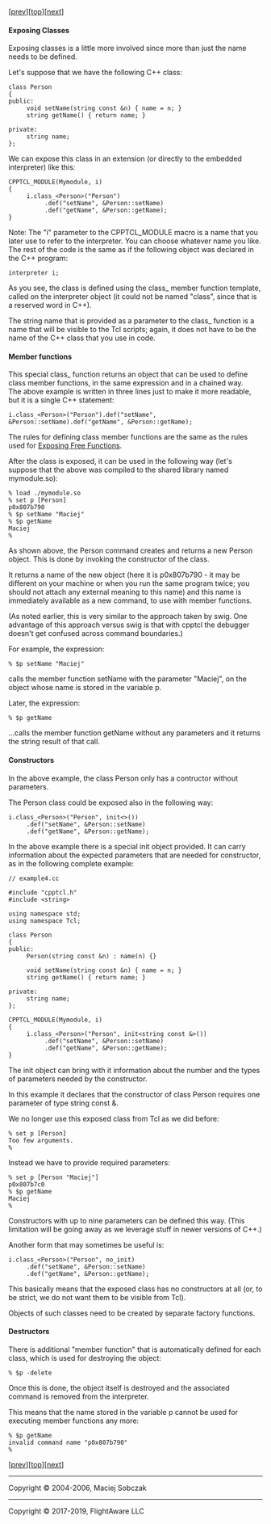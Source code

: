 [[prev](freefun.md)][[top](README.md)][[next](objects.md)]  

#### Exposing Classes  

Exposing classes is a little more involved since more than just the name needs to be defined.

Let's suppose that we have the following C++ class:

```
class Person  
{  
public:  
     void setName(string const &n) { name = n; }  
     string getName() { return name; }  

private:  
     string name;  
};  
```

We can expose this class in an extension (or directly to the embedded interpreter) like this:

```
CPPTCL_MODULE(Mymodule, i)  
{  
     i.class_<Person>("Person")  
          .def("setName", &Person::setName)  
          .def("getName", &Person::getName);  
}  
```

Note: The "i" parameter to the CPPTCL_MODULE macro is a name that you later use to refer to the interpreter. You can choose whatever name you like. The rest of the code is the same as if the following object was declared in the C++ program:  

```
interpreter i;  
```

As you see, the class is defined using the class_ member function template, called on the interpreter object (it could not be named "class", since that is a reserved word in C++).

The string name that is provided as a parameter to the class_ function is a name that will be visible to the Tcl scripts; again, it does not have to be the name of the C++ class that you use in code.  

#### <a name="members"></a>Member functions

This special class_ function returns an object that can be used to define class member functions, in the same expression and in a chained way.  
The above example is written in three lines just to make it more readable, but it is a single C++ statement:  

```
i.class_<Person>("Person").def("setName", &Person::setName).def("getName", &Person::getName);  
```

The rules for defining class member functions are the same as the rules used for [Exposing Free Functions](freefun.md).  

After the class is exposed, it can be used in the following way (let's suppose that the above was compiled to the shared library named mymodule.so):  

```
% load ./mymodule.so  
% set p [Person]  
p0x807b790  
% $p setName "Maciej"  
% $p getName  
Maciej  
%  
```

As shown above, the Person command creates and returns a new Person object. This is done by invoking the constructor of the class.

It returns a name of the new object (here it is p0x807b790 - it may be different on your machine or when you run the same program twice; you should not attach any external meaning to this name) and this name is immediately available as a new command, to use with member functions.

(As noted earlier, this is very similar to the approach taken by swig. One advantage of this approach versus swig is that with cpptcl the debugger doesn't get confused across command boundaries.)

For example, the expression:

```
% $p setName "Maciej"  
```

calls the member function setName with the parameter "Maciej", on the object whose name is stored in the variable p.

Later, the expression:

```
% $p getName  
```

...calls the member function getName without any parameters and it returns the string result of that call.

#### <a name="constructors"></a>Constructors

In the above example, the class Person only has a contructor without parameters.

The Person class could be exposed also in the following way:

```
i.class_<Person>("Person", init<>())  
     .def("setName", &Person::setName)  
     .def("getName", &Person::getName);  
```

In the above example there is a special init object provided. It can carry information about the expected parameters that are needed for constructor, as in the following complete example:

```
// example4.cc  

#include "cpptcl.h"  
#include <string>  

using namespace std;  
using namespace Tcl;  

class Person  
{  
public:  
     Person(string const &n) : name(n) {}  

     void setName(string const &n) { name = n; }  
     string getName() { return name; }  

private:  
     string name;  
};  

CPPTCL_MODULE(Mymodule, i)  
{  
     i.class_<Person>("Person", init<string const &>())  
          .def("setName", &Person::setName)  
          .def("getName", &Person::getName);  
}  
```

The init object can bring with it information about the number and the types of parameters needed by the constructor.

In this example it declares that the constructor of class Person requires one parameter of type string const &.

We no longer use this exposed class from Tcl as we did before:

```
% set p [Person]  
Too few arguments.  
%  
```

Instead we have to provide required parameters:  

```
% set p [Person "Maciej"]  
p0x807b7c0  
% $p getName  
Maciej  
%  
```

Constructors with up to nine parameters can be defined this way. (This limitation will be going away as we leverage stuff in newer versions of C++.)

Another form that may sometimes be useful is:

```
i.class_<Person>("Person", no_init)  
     .def("setName", &Person::setName)  
     .def("getName", &Person::getName);  
```

This basically means that the exposed class has no constructors at all (or, to be strict, we do not want them to be visible from Tcl).

Objects of such classes need to be created by separate factory functions.

#### <a name="destructors"></a>Destructors

There is additional "member function" that is automatically defined for each class, which is used for destroying the object:

```
% $p -delete  
```

Once this is done, the object itself is destroyed and the associated command is removed from the interpreter.

This means that the name stored in the variable p cannot be used for executing member functions any more:

```
% $p getName  
invalid command name "p0x807b790"  
%  
```

[[prev](freefun.md)][[top](README.md)][[next](objects.md)]  

* * *

Copyright © 2004-2006, Maciej Sobczak  

* * *

Copyright © 2017-2019, FlightAware LLC
